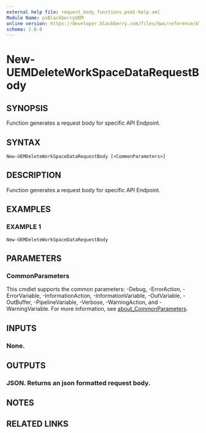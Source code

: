 ```yaml
---
external help file: request_body_functions.psm1-help.xml
Module Name: psBlackberryUEM
online version: https://developer.blackberry.com/files/bws/reference/blackberry_uem_12_18_rest/resource_Application_Groups.html#resource_Application_Groups_create_POST
schema: 2.0.0
---
```


# New-UEMDeleteWorkSpaceDataRequestBody

## SYNOPSIS
Function generates a request body for specific API Endpoint.

## SYNTAX

```
New-UEMDeleteWorkSpaceDataRequestBody [<CommonParameters>]
```

## DESCRIPTION
Function generates a request body for specific API Endpoint.

## EXAMPLES

### EXAMPLE 1
```
New-UEMDeleteWorkSpaceDataRequestBody
```

## PARAMETERS

### CommonParameters
This cmdlet supports the common parameters: -Debug, -ErrorAction, -ErrorVariable, -InformationAction, -InformationVariable, -OutVariable, -OutBuffer, -PipelineVariable, -Verbose, -WarningAction, and -WarningVariable. For more information, see [about_CommonParameters](http://go.microsoft.com/fwlink/?LinkID=113216).

## INPUTS

### None.
## OUTPUTS

### JSON. Returns an json formatted request body.
## NOTES

## RELATED LINKS
